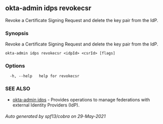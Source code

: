 ## okta-admin idps revokecsr

Revoke a Certificate Signing Request and delete the key pair from the IdP.

### Synopsis

Revoke a Certificate Signing Request and delete the key pair from the IdP.

```
okta-admin idps revokecsr <idpId> <csrId> [flags]
```

### Options

```
  -h, --help   help for revokecsr
```

### SEE ALSO

* [okta-admin idps](okta-admin_idps.md)	 - Provides operations to manage federations with external Identity Providers (IdP).

###### Auto generated by spf13/cobra on 29-May-2021
